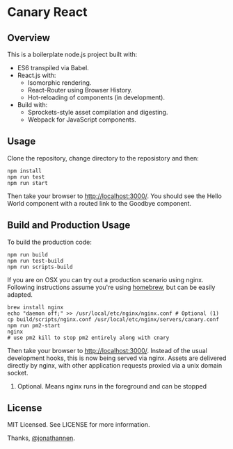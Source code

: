 # Canary React

## Overview

This is a boilerplate node.js project built with:

- ES6 transpiled via Babel.
- React.js with:
	- Isomorphic rendering.
	- React-Router using Browser History.
	- Hot-reloading of components (in development).
- Build with:
	- Sprockets-style asset compilation and digesting.
	- Webpack for JavaScript components.

## Usage

Clone the repository, change directory to the reposistory and then:

	npm install
	npm run test
	npm run start

Then take your browser to [http://localhost:3000/](http://localhost:3000/). You should see the Hello World component with a routed link to the Goodbye component.

## Build and Production Usage

To build the production code:

	npm run build
	npm run test-build
	npm run scripts-build

If you are on OSX you can try out a production scenario using nginx. Following instructions assume you're using [homebrew](http://brew.sh/), but can be easily adapted.

	brew install nginx
	echo "daemon off;" >> /usr/local/etc/nginx/nginx.conf # Optional (1)
	cp build/scripts/nginx.conf /usr/local/etc/nginx/servers/canary.conf
	npm run pm2-start
	nginx
	# use pm2 kill to stop pm2 entirely along with cnary

Then take your browser to [http://localhost:3000/](http://localhost:3000/). Instead of the usual development hooks, this is now being served via nginx. Assets are delivered directly by nginx, with other application requests proxied via a unix domain socket.

1. Optional. Means nginx runs in the foreground and can be stopped

## License
MIT Licensed. See LICENSE for more information.

Thanks, [@jonathannen](http://twitter.com/jonathannen).
